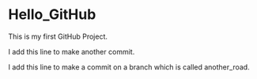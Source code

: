 # Hello_GitHub
This is my first GitHub Project.

I add this line to make another commit.

I add this line to make a commit on a branch which is called another_road.

